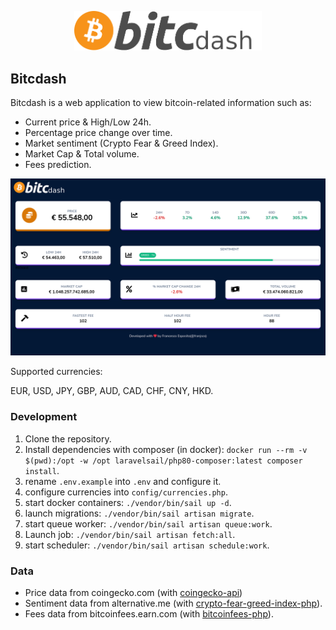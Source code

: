 <p align="center"><img src="logo.svg" width="300"></p>

## Bitcdash

Bitcdash is a web application to view bitcoin-related information such as:

- Current price & High/Low 24h.
- Percentage price change over time.
- Market sentiment (Crypto Fear & Greed Index).
- Market Cap & Total volume. 
- Fees prediction.


<img src="screenshot.png">

Supported currencies:

EUR, USD, JPY, GBP, AUD, CAD, CHF, CNY, HKD.

### Development

1. Clone the repository.
2. Install dependencies with composer (in docker): 
`docker run --rm -v $(pwd):/opt -w /opt laravelsail/php80-composer:latest composer install`.
3. rename `.env.example` into `.env` and configure it.
4. configure currencies into `config/currencies.php`.
5. start docker containers: 
`./vendor/bin/sail up -d`.
6. launch migrations:
`./vendor/bin/sail artisan migrate`.
7. start queue worker:
`./vendor/bin/sail artisan queue:work`.
8. Launch job:
`./vendor/bin/sail artisan fetch:all`.
9. start scheduler:
`./vendor/bin/sail artisan schedule:work`.


### Data
- Price data from coingecko.com (with [coingecko-api](https://github.com/codenix-sv/coingecko-api))
- Sentiment data from alternative.me (with [crypto-fear-greed-index-php](https://github.com/franjsco/crypto-fear-greed-index-php)).
- Fees data from bitcoinfees.earn.com (with [bitcoinfees-php](https://github.com/franjsco/bitcoinfees-php)).



